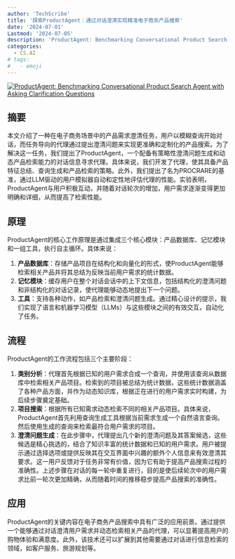 ```yaml
---
author: 'TechScribe'
title: '探索ProductAgent：通过对话澄清实现精准电子商务产品搜索'
date: '2024-07-01'
Lastmod: '2024-07-05'
description: 'ProductAgent: Benchmarking Conversational Product Search Agent with Asking Clarification Questions'
categories:
  - CS.AI
# tags:
#   - emoji
---
```


[![ProductAgent: Benchmarking Conversational Product Search Agent with Asking Clarification Questions](https://arxiv-research-1301205113.cos.ap-guangzhou.myqcloud.com/images/2407.00942v1.pdf_0.jpg)](https://arxiv.org/abs/2407.00942v1)

## 摘要

本文介绍了一种在电子商务场景中的产品需求澄清任务，用户以模糊查询开始对话，而任务导向的代理通过提出澄清问题来实现更准确和定制化的产品搜索。为了解决这一任务，我们提出了ProductAgent，一个配备有策略性澄清问题生成和动态产品检索能力的对话信息寻求代理。具体来说，我们开发了代理，使其具备产品特征总结、查询生成和产品检索的策略。此外，我们提出了名为PROCRARE的基准，通过LLM驱动的用户模拟器自动和定性地评估代理的性能。实验表明，ProductAgent与用户积极互动，并随着对话轮次的增加，用户需求逐渐变得更加明确和详细，从而提高了检索性能。<!--more-->

## 原理

ProductAgent的核心工作原理是通过集成三个核心模块：产品数据库、记忆模块和一组工具，执行自主循环。具体来说：
1. **产品数据库**：存储产品项目在结构化和向量化的形式，使ProductAgent能够检索相关产品并将其总结为反映当前用户需求的统计数据。
2. **记忆模块**：缓存用户在整个对话会话中的上下文信息，包括结构化的澄清问题和非结构化的对话记录，使代理能够动态地提出下一个问题。
3. **工具**：支持各种动作，如产品检索和澄清问题生成。通过精心设计的提示，我们实现了语言和机器学习模型（LLMs）与这些模块之间的有效交互，自动化了任务。

## 流程

ProductAgent的工作流程包括三个主要阶段：
1. **类别分析**：代理首先根据已知的用户需求合成一个查询，并使用该查询从数据库中检索相关产品项目。检索到的项目被总结为统计数据，这些统计数据涵盖了各种产品方面，并作为动态知识库，根据正在进行的用户需求实时构建，为后续步骤奠定基础。
2. **项目搜索**：根据所有已知需求动态检索不同的相关产品项目。具体来说，ProductAgent首先利用查询生成工具根据当前需求生成一个自然语言查询。然后使用生成的查询来检索最符合用户需求的项目。
3. **澄清问题生成**：在此步骤中，代理提出几个新的澄清问题及其答案候选，这些候选是精心挑选的，结合了知识丰富的统计数据和已知的用户需求。用户被提示通过选择选项或提供反映其在交互界面中兴趣的额外个人信息来有效澄清其要求。这一用户反馈对于任务非常有价值，因为它有助于提高产品搜索过程的准确性。上述步骤在对话的每一轮中重复进行，目的是使后续轮次中的用户需求比前一轮次更加精确，从而随着时间的推移稳步提高产品搜索的准确性。

## 应用

ProductAgent的关键内容在电子商务产品搜索中具有广泛的应用前景。通过提供一个能够通过对话澄清用户需求并动态检索相关产品的代理，可以显著提高用户的购物体验和满意度。此外，该技术还可以扩展到其他需要通过对话进行信息检索的领域，如客户服务、旅游规划等。